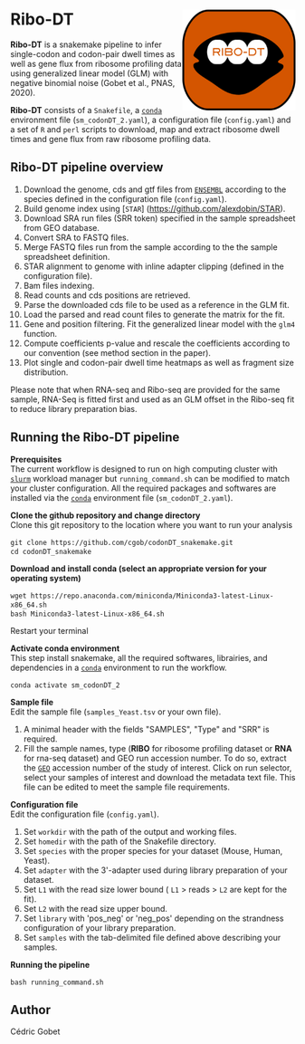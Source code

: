 # Ribo-DT <img src="logo.png" width="200" align="right" />

**Ribo-DT** is a snakemake pipeline to infer single-codon and codon-pair dwell times as well as gene flux from ribosome profiling data using generalized linear model (GLM) with negative binomial noise (Gobet et al., PNAS, 2020).

**Ribo-DT** consists of a `Snakefile`, a [`conda`](https://conda.io/docs/) environment file (`sm_codonDT_2.yaml`), a configuration file (`config.yaml`) and a set of `R` and `perl` scripts to download, map and extract ribosome dwell times and gene flux from raw ribosome profiling data.


## Ribo-DT pipeline overview

1. Download the genome, cds and gtf files from [`ENSEMBL`](https://www.ensembl.org/index.html) according to the species defined in the configuration file (`config.yaml`).  
2. Build genome index using [`STAR`] (https://github.com/alexdobin/STAR).
3. Download SRA run files (SRR token) specified in the sample spreadsheet from GEO database.
4. Convert SRA to FASTQ files.
5. Merge FASTQ files run from the sample according to the the sample spreadsheet definition.
6. STAR alignment to genome with inline adapter clipping (defined in the configuration file).
7. Bam files indexing.
8. Read counts and cds positions are retrieved.
9. Parse the downloaded cds file to be used as a reference in the GLM fit.
10. Load the parsed and read count files to generate the matrix for the fit.
11. Gene and position filtering. Fit the generalized linear model with the `glm4` function.
12. Compute coefficients p-value and rescale the coefficients according to our convention (see method section in the paper).
13. Plot single and codon-pair dwell time heatmaps as well as fragment size distribution.

Please note that when RNA-seq and Ribo-seq are provided for the same sample, RNA-Seq is fitted first and used as an GLM offset in the Ribo-seq fit to reduce library preparation bias. 

## Running the Ribo-DT pipeline

**Prerequisites**  
The current workflow is designed to run on high computing cluster with [`slurm`](https://slurm.schedmd.com/) workload manager but `running_command.sh` can be modified to match your cluster configuration. All the required packages and softwares are installed via the [`conda`](https://conda.io/docs/) environment file (`sm_codonDT_2.yaml`).

**Clone the github repository and change directory**  
Clone this git repository to the location where you want to run your analysis 
```
git clone https://github.com/cgob/codonDT_snakemake.git
cd codonDT_snakemake
```
**Download and install conda (select an appropriate version for your operating system)**
```
wget https://repo.anaconda.com/miniconda/Miniconda3-latest-Linux-x86_64.sh
bash Miniconda3-latest-Linux-x86_64.sh
```
Restart your terminal

**Activate conda environment**  
This step install snakemake, all the required softwares, librairies, and dependencies in a [`conda`](https://conda.io/docs/) environment to run the workflow.
```
conda activate sm_codonDT_2
```
**Sample file**  
Edit the sample file (`samples_Yeast.tsv` or your own file).  
1. A minimal header with the fields "SAMPLES", "Type" and "SRR" is required.  
2. Fill the sample names, type (**RIBO** for ribosome profiling dataset or **RNA** for rna-seq dataset) and GEO run accession number. To do so, extract the [`GEO`](https://www.ncbi.nlm.nih.gov/geo/) accession number of the study of interest. Click on run selector, select your samples of interest and download the metadata text file. This file can be edited to meet the sample file requirements.


**Configuration file**  
Edit the configuration file (`config.yaml`).  
1. Set `workdir` with the path of the output and working files.  
2. Set `homedir` with the path of the Snakefile directory.  
3. Set `species` with the proper species for your dataset (Mouse, Human, Yeast).  
4. Set `adapter` with the 3'-adapter used during library preparation of your dataset.
5. Set `L1` with the read size lower bound ( `L1` > reads > `L2` are kept for the fit).  
6. Set `L2` with the read size upper bound.  
7. Set `library` with 'pos_neg' or 'neg_pos' depending on the strandness configuration of your library preparation.  
8. Set `samples` with the tab-delimited file defined above describing your samples.

**Running the pipeline**
```
bash running_command.sh
```
## Author
Cédric Gobet

